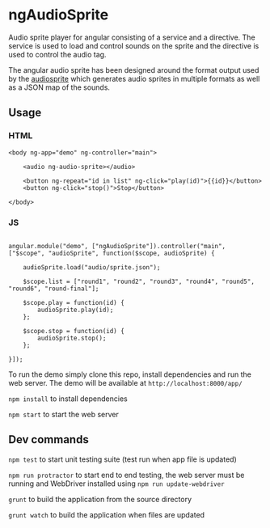 ngAudioSprite
===================

Audio sprite player for angular consisting of a service and a directive. The service is used to load and control sounds on the sprite and the directive is used to control the audio tag.

The angular audio sprite has been designed around the format output used by the [audiosprite](https://github.com/tonistiigi/audiosprite) which generates audio sprites in multiple formats 
as well as a JSON map of the sounds.

## Usage

### HTML

```
<body ng-app="demo" ng-controller="main">

    <audio ng-audio-sprite></audio>

    <button ng-repeat="id in list" ng-click="play(id)">{{id}}</button>
    <button ng-click="stop()">Stop</button>

</body>
```

### JS

```

angular.module("demo", ["ngAudioSprite"]).controller("main", ["$scope", "audioSprite", function($scope, audioSprite) {

    audioSprite.load("audio/sprite.json");

    $scope.list = ["round1", "round2", "round3", "round4", "round5", "round6", "round-final"];

    $scope.play = function(id) {
        audioSprite.play(id);
    };

    $scope.stop = function(id) {
        audioSprite.stop();
    };

}]);

```

To run the demo simply clone this repo, install dependencies and run the web server. The demo will be available at `http://localhost:8000/app/`
 
```npm install``` to install dependencies

```npm start``` to start the web server

## Dev commands

```npm test``` to start unit testing suite (test run when app file is updated)

```npm run protractor``` to start end to end testing, the web server must be running and WebDriver installed using ```npm run update-webdriver```

```grunt``` to build the application from the source directory

```grunt watch``` to build the application when files are updated
